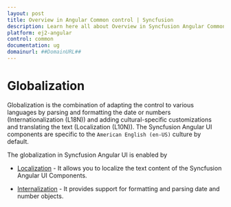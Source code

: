 ```yaml
---
layout: post
title: Overview in Angular Common control | Syncfusion
description: Learn here all about Overview in Syncfusion Angular Common control of Syncfusion Essential JS 2 and more.
platform: ej2-angular
control: common
documentation: ug
domainurl: ##DomainURL##
---
```


# Globalization

Globalization is the combination of adapting the control to various languages by parsing and formatting the date or numbers (Internationalization (L18N)) and adding cultural-specific customizations and translating the text (Localization (L10N)). The Syncfusion Angular UI components are specific to the `American English (en-US)` culture by default.

The globalization in Syncfusion Angular UI is enabled by

* [Localization](https://ej2.syncfusion.com/angular/documentation/common/globalization/localization) - It allows you to localize the text content of the Syncfusion Angular UI Components.

* [Internalization](../../common/internationalization/) - It provides support for formatting and parsing date and number objects.